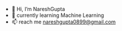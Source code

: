 - 👋 Hi, I’m NareshGupta
- 💞️ currently learning Machine Learning
- 📫  reach me nareshgupta0899@gmail.com

<!---
nareshgupta99/nareshgupta99 is a ✨ special ✨ repository because its `README.md` (this file) appears on your GitHub profile.
You can click the Preview link to take a look at your changes.
--->
